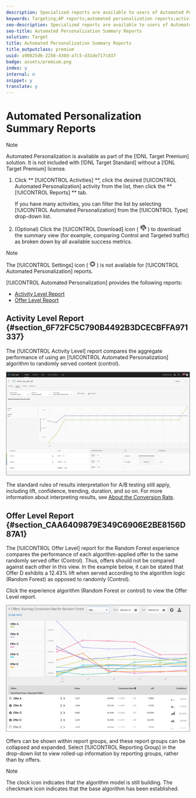 ```yaml
---
description: Specialized reports are available to users of Automated Personalization.
keywords: Targeting;AP reports;automated personalization reports;activity level report;offer level report;offer detail report
seo-description: Specialized reports are available to users of Automated Personalization.
seo-title: Automated Personalization Summary Reports
solution: Target
title: Automated Personalization Summary Reports
title_outputclass: premium
uuid: a90825d6-2256-430d-a7c5-d31de717c837
badge: assets/premium.png
index: y
internal: n
snippet: y
translate: y
---
```


# Automated Personalization Summary Reports


>[!NOTE]
>
>Automated Personalization is available as part of the [!DNL  Target Premium] solution. It is not included with [!DNL  Target Standard] without a [!DNL  Target Premium] license. 




1. Click ** [!UICONTROL  Activities] **, click the desired [!UICONTROL  Automated Personalization] activity from the list, then click the ** [!UICONTROL  Reports] ** tab. 

   If you have many activities, you can filter the list by selecting [!UICONTROL  Automated Personalization] from the [!UICONTROL  Type] drop-down list. 

1. (Optional) Click the [!UICONTROL  Download] icon (  ![](../assets/icon_download.png) ) to download the summary view (for example, comparing Control and Targeted traffic) as broken down by all available success metrics. 




>[!NOTE]
>
>The [!UICONTROL  Settings] icon (  ![](../assets/icon_gear.png) ) is not available for [!UICONTROL  Automated Personalization] reports. 



[!UICONTROL  Automated Personalization] provides the following reports: 


* [ Activity Level Report](c_reports_ap.md#section_6F72FC5C790B4492B3DCECBFFA971337)
* [ Offer Level Report](c_reports_ap.md#section_CAA6409879E349C6906E2BE8156D87A1)


## Activity Level Report {#section_6F72FC5C790B4492B3DCECBFFA971337}

The [!UICONTROL  Activity Level] report compares the aggregate performance of using an [!UICONTROL  Automated Personalization] algorithm to randomly served content (control). 

![](../assets/box_plot_ap.jpg) 

The standard rules of results interpretation for A/B testing still apply, including lift, confidence, trending, duration, and so on. For more information about interpreting results, see [ About the Conversion Rate](c_conversion_rate.md#concept_2D9FEDE8F94A485DAC86D611BFBDC844). 

## Offer Level Report {#section_CAA6409879E349C6906E2BE8156D87A1}

The [!UICONTROL  Offer Level] report for the Random Forest experience compares the performance of each algorithm-applied offer to the same randomly served offer (Control). Thus, offers should not be compared against each other in this view. In the example below, it can be stated that Offer D exhibits a 12.43% lift when served according to the algorithm logic (Random Forest) as opposed to randomly (Control). 

Click the experience algorithm (Random Forest or control) to view the Offer Level report. 

![](../assets/ap_OfferLevelRpt.png) 

Offers can be shown within report groups, and these report groups can be collapsed and expanded. Select [!UICONTROL  Reporting Group] in the drop-down list to view rolled-up information by reporting groups, rather than by offers. 


>[!NOTE]
>
>The clock icon indicates that the algorithm model is still building. The checkmark icon indicates that the base algorithm has been established.


